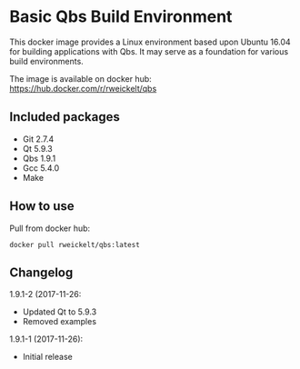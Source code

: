 Basic Qbs Build Environment 
===========================

This docker image provides a Linux environment based upon Ubuntu 16.04 for
building applications with Qbs. It may serve as a foundation for various build
environments.

The image is available on docker hub: https://hub.docker.com/r/rweickelt/qbs


Included packages
-----------------

- Git 2.7.4
- Qt 5.9.3
- Qbs 1.9.1
- Gcc 5.4.0
- Make 

How to use
----------

Pull from docker hub: 

```
docker pull rweickelt/qbs:latest
```

Changelog
---------

1.9.1-2 (2017-11-26:

- Updated Qt to 5.9.3
- Removed examples


1.9.1-1 (2017-11-26):

- Initial release
